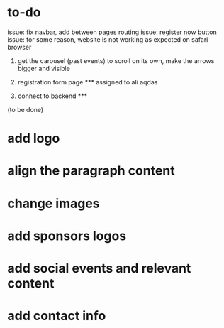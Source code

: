 # to-do

issue: fix navbar, add between pages routing
issue: register now button
issue: for some reason, website is not working as expected on safari browser

1. get the carousel (past events) to scroll on its own, make the arrows bigger and visible

2. registration form page \*\*\* assigned to ali aqdas

3. connect to backend \*\*\*

(to be done)

# add logo

# align the paragraph content

# change images

# add sponsors logos

# add social events and relevant content

# add contact info
